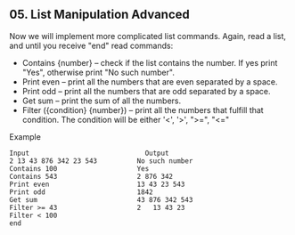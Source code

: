 ## 05.	List Manipulation Advanced

Now we will implement more complicated list commands. Again, read a list, and until you receive "end" read commands: <br>
- Contains {number} – check if the list contains the number. If yes print "Yes", otherwise print "No such number".  
- Print even – print all the numbers that are even separated by a space.  
- Print odd – print all the numbers that are odd separated by a space.   
- Get sum – print the sum of all the numbers.  
- Filter ({condition} {number}) – print all the numbers that fulfill that condition. The condition will be either '<', '>', ">=", "<="

Example

```
Input	                          Output
2 13 43 876 342 23 543          No such number
Contains 100                    Yes
Contains 543                    2 876 342
Print even                      13 43 23 543
Print odd                       1842
Get sum                         43 876 342 543
Filter >= 43                    2	13 43 23
Filter < 100
end	
```
